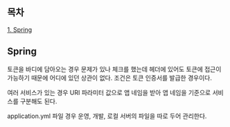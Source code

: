 ## 목차
[1. Spring](#spring)   

## Spring
토큰을 바디에 담아오는 경우 문제가 있나 체크를 했는데 헤더에 있어도 토큰에 접근이 가능하기 때문에 어디에 있던 상관이 없다. 조건은 토큰 인증서를 발급한 경우이다.

여러 서비스가 있는 경우 URI 파라미터 값으로 앱 네임을 받아 앱 네임을 기준으로 서비스를 구분해도 된다.

application.yml 파일 경우 운영, 개발, 로컬 서버의 파일을 따로 두어 관리한다.